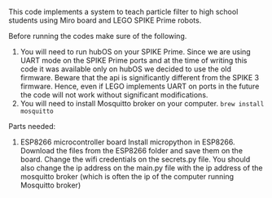 This code implements a system to teach particle filter to high school students using Miro board and LEGO SPIKE Prime robots. 

Before running the codes make sure of the following.
1. You will need to run hubOS on your SPIKE Prime. Since we are using UART mode on the SPIKE Prime ports and at the time of writing this code it was available only on hubOS we decided to use the old firmware. Beware that the api is significantly different from the SPIKE 3 firmware. Hence, even if LEGO implements UART on ports in the future the code will not work without significant modifications.
2. You will need to install Mosquitto broker on your computer. 
  <code>brew install mosquitto </code>


Parts needed:
1. ESP8266 microcontroller board 
  Install micropython in ESP8266. Download the files from the ESP8266 folder and save them on the board. Change the wifi credentials on the secrets.py file. You should also change the ip address on the main.py file with the ip address of the mosquitto broker (which is often the ip of the computer running Mosquitto broker)
  
  
